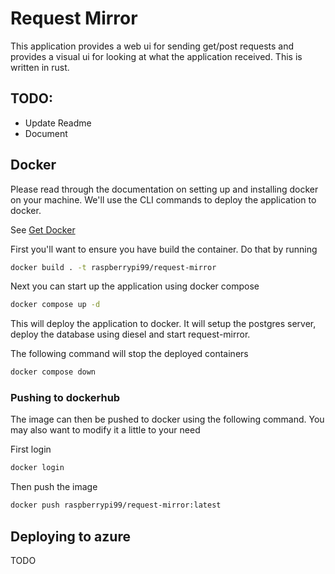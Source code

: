 # Request Mirror
This application provides a web ui for sending get/post requests and provides a visual ui for looking at what the application received. This is written in rust.

## TODO:
 - Update Readme
 - Document

## Docker

Please read through the documentation on setting up and installing docker on your machine.
We'll use the CLI commands to deploy the application to docker.

See [Get Docker](https://docs.docker.com/get-docker/)

First you'll want to ensure you have build the container. Do that by running

```bash
docker build . -t raspberrypi99/request-mirror
```

Next you can start up the application using docker compose

```bash
docker compose up -d
```

This will deploy the application to docker. It will setup the postgres server, deploy the database using diesel and start request-mirror.

The following command will stop the deployed containers

```bash
docker compose down
```

### Pushing to dockerhub

The image can then be pushed to docker using the following command. You may also want to modify it a little to your need

First login
```bash
docker login
```

Then push the image
```bash
docker push raspberrypi99/request-mirror:latest
```

## Deploying to azure

TODO